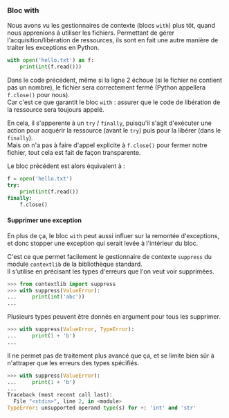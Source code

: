 ### Bloc with

Nous avons vu les gestionnaires de contexte (blocs `with`) plus tôt, quand nous apprenions à utiliser les fichiers.
Permettant de gérer l'acquisition/libération de ressources, ils sont en fait une autre manière de traiter les exceptions en Python.

```python
with open('hello.txt') as f:
    print(int(f.read()))
```

Dans le code précédent, même si la ligne 2 échoue (si le fichier ne contient pas un nombre), le fichier sera correctement fermé (Python appellera `f.close()` pour nous).  
Car c'est ce que garantit le bloc `with` : assurer que le code de libération de la ressource sera toujours appelé.

En cela, il s'apperente à un `try` / `finally`, puisqu'il s'agit d'exécuter une action pour acquérir la ressource (avant le `try`) puis pour la libérer (dans le `finally`).  
Mais on n'a pas à faire d'appel explicite à `f.close()` pour fermer notre fichier, tout cela est fait de façon transparente.

Le bloc précédent est alors équivalent à :

```python
f = open('hello.txt')
try:
    print(int(f.read())
finally:
    f.close()
```

#### Supprimer une exception

En plus de ça, le bloc `with` peut aussi influer sur la remontée d'exceptions, et donc stopper une exception qui serait levée à l'intérieur du bloc.

C'est ce que permet facilement le gestionnaire de contexte `suppress` du module `contextlib` de la bibliothèque standard.  
Il s'utilise en précisant les types d'erreurs que l'on veut voir supprimées.

```python
>>> from contextlib import suppress
>>> with suppress(ValueError):
...     print(int('abc'))
...
```

Plusieurs types peuvent être donnés en argument pour tous les supprimer.

```python
>>> with suppress(ValueError, TypeError):
...     print(1 + 'b')
...
```

Il ne permet pas de traitement plus avancé que ça, et se limite bien sûr à n'attraper que les erreurs des types spécifiés.

```python
>>> with suppress(ValueError):
...     print(1 + 'b')
...
Traceback (most recent call last):
  File "<stdin>", line 2, in <module>
TypeError: unsupported operand type(s) for +: 'int' and 'str'
```
